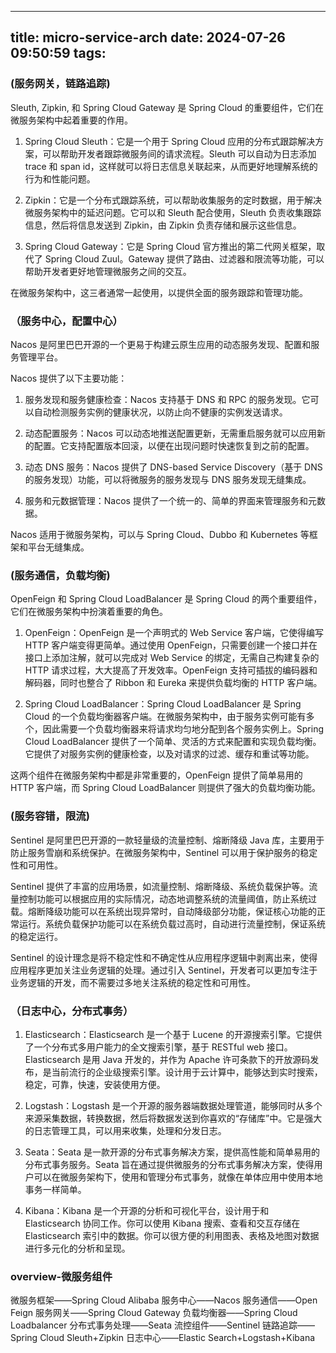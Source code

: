 <!--
 * @Author: yimin kuang
 * @Date: 2024-07-26 09:50:59
 * @LastEditors: yimin kuang
 * @LastEditTime: 2024-07-26 10:02:56
 * @Description: 描述信息
-->
---
title: micro-service-arch
date: 2024-07-26 09:50:59
tags:
---
### (服务网关，链路追踪)

Sleuth, Zipkin, 和 Spring Cloud Gateway 是 Spring Cloud 的重要组件，它们在微服务架构中起着重要的作用。
1. Spring Cloud Sleuth：它是一个用于 Spring Cloud 应用的分布式跟踪解决方案，可以帮助开发者跟踪微服务间的请求流程。Sleuth 可以自动为日志添加 trace 和 span id，这样就可以将日志信息关联起来，从而更好地理解系统的行为和性能问题。

2. Zipkin：它是一个分布式跟踪系统，可以帮助收集服务的定时数据，用于解决微服务架构中的延迟问题。它可以和 Sleuth 配合使用，Sleuth 负责收集跟踪信息，然后将信息发送到 Zipkin，由 Zipkin 负责存储和展示这些信息。

3. Spring Cloud Gateway：它是 Spring Cloud 官方推出的第二代网关框架，取代了 Spring Cloud Zuul。Gateway 提供了路由、过滤器和限流等功能，可以帮助开发者更好地管理微服务之间的交互。

在微服务架构中，这三者通常一起使用，以提供全面的服务跟踪和管理功能。

### （服务中心，配置中心）
Nacos 是阿里巴巴开源的一个更易于构建云原生应用的动态服务发现、配置和服务管理平台。

Nacos 提供了以下主要功能：

1. 服务发现和服务健康检查：Nacos 支持基于 DNS 和 RPC 的服务发现。它可以自动检测服务实例的健康状况，以防止向不健康的实例发送请求。

2. 动态配置服务：Nacos 可以动态地推送配置更新，无需重启服务就可以应用新的配置。它支持配置版本回滚，以便在出现问题时快速恢复到之前的配置。

3. 动态 DNS 服务：Nacos 提供了 DNS-based Service Discovery（基于 DNS 的服务发现）功能，可以将微服务的服务发现与 DNS 服务发现无缝集成。

4. 服务和元数据管理：Nacos 提供了一个统一的、简单的界面来管理服务和元数据。

Nacos 适用于微服务架构，可以与 Spring Cloud、Dubbo 和 Kubernetes 等框架和平台无缝集成。

### (服务通信，负载均衡)
OpenFeign 和 Spring Cloud LoadBalancer 是 Spring Cloud 的两个重要组件，它们在微服务架构中扮演着重要的角色。

1. OpenFeign：OpenFeign 是一个声明式的 Web Service 客户端，它使得编写 HTTP 客户端变得更简单。通过使用 OpenFeign，只需要创建一个接口并在接口上添加注解，就可以完成对 Web Service 的绑定，无需自己构建复杂的 HTTP 请求过程，大大提高了开发效率。OpenFeign 支持可插拔的编码器和解码器，同时也整合了 Ribbon 和 Eureka 来提供负载均衡的 HTTP 客户端。

2. Spring Cloud LoadBalancer：Spring Cloud LoadBalancer 是 Spring Cloud 的一个负载均衡器客户端。在微服务架构中，由于服务实例可能有多个，因此需要一个负载均衡器来将请求均匀地分配到各个服务实例上。Spring Cloud LoadBalancer 提供了一个简单、灵活的方式来配置和实现负载均衡。它提供了对服务实例的健康检查，以及对请求的过滤、缓存和重试等功能。

这两个组件在微服务架构中都是非常重要的，OpenFeign 提供了简单易用的 HTTP 客户端，而 Spring Cloud LoadBalancer 则提供了强大的负载均衡功能。

### (服务容错，限流)
Sentinel 是阿里巴巴开源的一款轻量级的流量控制、熔断降级 Java 库，主要用于防止服务雪崩和系统保护。在微服务架构中，Sentinel 可以用于保护服务的稳定性和可用性。

Sentinel 提供了丰富的应用场景，如流量控制、熔断降级、系统负载保护等。流量控制功能可以根据应用的实际情况，动态地调整系统的流量阈值，防止系统过载。熔断降级功能可以在系统出现异常时，自动降级部分功能，保证核心功能的正常运行。系统负载保护功能可以在系统负载过高时，自动进行流量控制，保证系统的稳定运行。

Sentinel 的设计理念是将不稳定性和不确定性从应用程序逻辑中剥离出来，使得应用程序更加关注业务逻辑的处理。通过引入 Sentinel，开发者可以更加专注于业务逻辑的开发，而不需要过多地关注系统的稳定性和可用性。

### （日志中心，分布式事务）
1. Elasticsearch：Elasticsearch 是一个基于 Lucene 的开源搜索引擎。它提供了一个分布式多用户能力的全文搜索引擎，基于 RESTful web 接口。Elasticsearch 是用 Java 开发的，并作为 Apache 许可条款下的开放源码发布，是当前流行的企业级搜索引擎。设计用于云计算中，能够达到实时搜索，稳定，可靠，快速，安装使用方便。

2. Logstash：Logstash 是一个开源的服务器端数据处理管道，能够同时从多个来源采集数据，转换数据，然后将数据发送到你喜欢的“存储库”中。它是强大的日志管理工具，可以用来收集，处理和分发日志。

3. Seata：Seata 是一款开源的分布式事务解决方案，提供高性能和简单易用的分布式事务服务。Seata 旨在通过提供微服务的分布式事务解决方案，使得用户可以在微服务架构下，使用和管理分布式事务，就像在单体应用中使用本地事务一样简单。

4. Kibana：Kibana 是一个开源的分析和可视化平台，设计用于和 Elasticsearch 协同工作。你可以使用 Kibana 搜索、查看和交互存储在 Elasticsearch 索引中的数据。你可以很方便的利用图表、表格及地图对数据进行多元化的分析和呈现。

### overview-微服务组件

微服务框架——Spring Cloud Alibaba
服务中心——Nacos
服务通信——Open Feign
服务网关——Spring Cloud Gateway
负载均衡器——Spring Cloud Loadbalancer
分布式事务处理——Seata
流控组件——Sentinel
链路追踪——Spring Cloud Sleuth+Zipkin
日志中心——Elastic Search+Logstash+Kibana